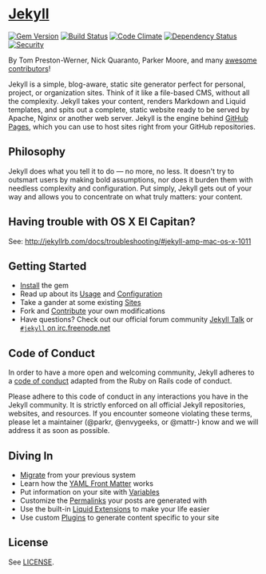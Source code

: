 # [Jekyll](http://jekyllrb.com/)

[![Gem Version](https://img.shields.io/gem/v/jekyll.svg)](https://rubygems.org/gems/jekyll)
[![Build Status](https://img.shields.io/travis/jekyll/jekyll/master.svg)](https://travis-ci.org/jekyll/jekyll)
[![Code Climate](https://img.shields.io/codeclimate/github/jekyll/jekyll.svg)](https://codeclimate.com/github/jekyll/jekyll)
[![Dependency Status](https://img.shields.io/gemnasium/jekyll/jekyll.svg)](https://gemnasium.com/jekyll/jekyll)
[![Security](https://hakiri.io/github/jekyll/jekyll/master.svg)](https://hakiri.io/github/jekyll/jekyll/master)

By Tom Preston-Werner, Nick Quaranto, Parker Moore, and many [awesome contributors](https://github.com/jekyll/jekyll/graphs/contributors)!

Jekyll is a simple, blog-aware, static site generator perfect for personal, project, or organization sites. Think of it like a file-based CMS, without all the complexity. Jekyll takes your content, renders Markdown and Liquid templates, and spits out a complete, static website ready to be served by Apache, Nginx or another web server. Jekyll is the engine behind [GitHub Pages](http://pages.github.com), which you can use to host sites right from your GitHub repositories.

## Philosophy

Jekyll does what you tell it to do — no more, no less. It doesn't try to outsmart users by making bold assumptions, nor does it burden them with needless complexity and configuration. Put simply, Jekyll gets out of your way and allows you to concentrate on what truly matters: your content.

## Having trouble with OS X El Capitan?

See: http://jekyllrb.com/docs/troubleshooting/#jekyll-amp-mac-os-x-1011

## Getting Started

* [Install](http://jekyllrb.com/docs/installation/) the gem
* Read up about its [Usage](http://jekyllrb.com/docs/usage/) and [Configuration](http://jekyllrb.com/docs/configuration/)
* Take a gander at some existing [Sites](https://wiki.github.com/jekyll/jekyll/sites)
* Fork and [Contribute](http://jekyllrb.com/docs/contributing/) your own modifications
* Have questions? Check out our official forum community [Jekyll Talk](https://talk.jekyllrb.com/) or [`#jekyll` on irc.freenode.net](https://botbot.me/freenode/jekyll/)

## Code of Conduct

In order to have a more open and welcoming community, Jekyll adheres to a
[code of conduct](CONDUCT.md) adapted from the Ruby on Rails code of
conduct.

Please adhere to this code of conduct in any interactions you have in the
Jekyll community. It is strictly enforced on all official Jekyll
repositories, websites, and resources. If you encounter someone violating
these terms, please let a maintainer (@parkr, @envygeeks, or @mattr-) know
and we will address it as soon as possible.

## Diving In

* [Migrate](http://import.jekyllrb.com/docs/home/) from your previous system
* Learn how the [YAML Front Matter](http://jekyllrb.com/docs/frontmatter/) works
* Put information on your site with [Variables](http://jekyllrb.com/docs/variables/)
* Customize the [Permalinks](http://jekyllrb.com/docs/permalinks/) your posts are generated with
* Use the built-in [Liquid Extensions](http://jekyllrb.com/docs/templates/) to make your life easier
* Use custom [Plugins](http://jekyllrb.com/docs/plugins/) to generate content specific to your site

## License

See [LICENSE](https://github.com/jekyll/jekyll/blob/master/LICENSE).
